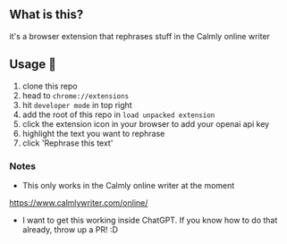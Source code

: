 ## What is this?

it's a browser extension that rephrases stuff in the Calmly online writer

## Usage 🤝

1. clone this repo
2. head to `chrome://extensions`
3. hit `developer mode` in top right
4. add the root of this repo in `load unpacked extension`
5. click the extension icon in your browser to add your openai api key
6. highlight the text you want to rephrase
7. click 'Rephrase this text'


### Notes

- This only works in the Calmly online writer at the moment

https://www.calmlywriter.com/online/


- I want to get this working inside ChatGPT. If you know how to do that already, throw up a PR! :D

